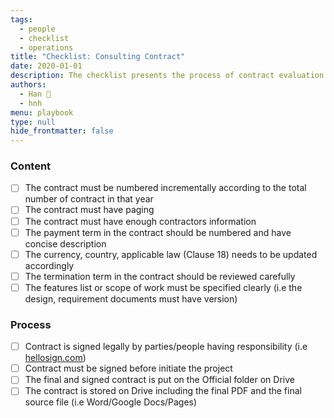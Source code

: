 ```yaml
---
tags: 
  - people
  - checklist
  - operations
title: "Checklist: Consulting Contract"
date: 2020-01-01
description: The checklist presents the process of contract evaluation. 
authors: 
  - Han 🐸
  - hnh
menu: playbook
type: null
hide_frontmatter: false
---
```


### Content
- [ ]  The contract must be numbered incrementally according to the total number of contract in that year
- [ ]  The contract must have paging
- [ ]  The contract must have enough contractors information
- [ ]  The payment term in the contract should be numbered and have concise description
- [ ]  The currency, country, applicable law (Clause 18) needs to be updated accordingly
- [ ]  The termination term in the contract should be reviewed carefully
- [ ]  The features list or scope of work must be specified clearly (i.e the design, requirement documents must have version)

### Process
- [ ]  Contract is signed legally by parties/people having responsibility (i.e [hellosign.com](http://hellosign.com/))
- [ ]  Contract must be signed before initiate the project
- [ ]  The final and signed contract is put on the Official folder on Drive
- [ ]  The contract is stored on Drive including the final PDF and the final source file (i.e Word/Google Docs/Pages)